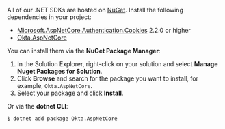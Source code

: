 All of our .NET SDKs are hosted on [NuGet](https://www.nuget.org/). Install the following dependencies in your project:

* [Microsoft.AspNetCore.Authentication.Cookies](https://www.nuget.org/packages/Microsoft.AspNetCore.Authentication.Cookies/) 2.2.0 or higher 
* [Okta.AspNetCore](https://www.nuget.org/packages/Okta.AspNetCore)

You can install them via the **NuGet Package Manager**:

1. In the Solution Explorer, right-click on your solution and select **Manage Nuget Packages for Solution**.
2. Click **Browse** and search for the package you want to install, for example, `Okta.AspNetCore`.
3. Select your package and click **Install**.

Or via the **dotnet CLI**:

`$ dotnet add package Okta.AspNetCore`

